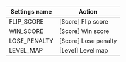 | Settings name | Action |
|---------------|--------|
| FLIP_SCORE | [Score] Flip score |
| WIN_SCORE | [Score] Win score |
| LOSE_PENALTY | [Score] Lose penalty |
| LEVEL_MAP | [Level] Level map |
